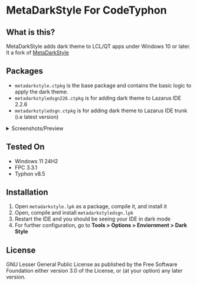# MetaDarkStyle For CodeTyphon 

## What is this?
MetaDarkStyle adds dark theme to LCL/QT apps under Windows 10 or later.
It a fork of [MetaDarkStyle](https://github.com/zamtmn/metadarkstyle)

## Packages
- `metadarkstyle.ctpkg` is the base package and contains the basic logic to apply the dark theme.
- `metadarkstyledsgn226.ctpkg` is for adding dark theme to Lazarus IDE 2.2.6
- `metadarkstyledsgn.ctpkg` is for adding dark theme to Lazarus IDE trunk (i.e latest version)

<details>
  <summary>Screenshots/Preview</summary>
  <img src="https://github.com/zamtmn/metadarkstyle/blob/main/docs/2.png" />
  <img src="https://github.com/zamtmn/metadarkstyle/blob/main/docs/1.png" />
</details>

## Tested On
- Windows 11 24H2
- FPC 3.3.1
- Typhon v8.5

## Installation
1) Open `metadarkstyle.lpk` as a package, compile it, and install it
3) Open, compile and install `metadarkstyledsgn.lpk`
5) Restart the IDE and you should be seeing your IDE in dark mode
6) For further configuration, go to **Tools > Options > Enviornment > Dark Style**

## License
GNU Lesser General Public License as published by the Free Software Foundation either version 3.0
of the License, or (at your option) any later version.
